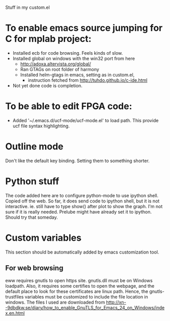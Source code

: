 Stuff in my custom.el

# To enable emacs source jumping for C for mplab project:

- Installed ecb for code browsing. Feels kinds of slow.
- Installed global on windows with the win32 port from here
  - http://adoxa.altervista.org/global/
  - Ran GTAGs on root folder of harmony
  - Installed helm-gtags in emacs, setting as in custom.el,
    - instruction fetched from http://tuhdo.github.io/c-ide.html
- Not yet done code is completion.

# To be able to edit FPGA code:

- Added '~/.emacs.d/ucf-mode/ucf-mode.el' to load path.
  This provide ucf file syntax highlighting.

# Outline mode
Don't like the default key binding. Setting them to something
shorter.

# Python stuff
The code added here are to configure python-mode to use ipython
shell. Copied off the web. So far, it does send code to ipython shell,
but it is not interactive. ie. still have to type show() after plot to
show the graph. I'm not sure if it is really needed. Prelube might
have already set it to ipython. Should try that someday.

# Custom variables
This section should be automatically added by emacs customization
tool.

## For web browsing
eww requires gnutls to open https site. gnutls.dll must be on Windows
loadpath. Also, it requires some certifies to open the webpage, and
the default place to look for these certificates are linux
path. Hence, the gnutls-trustfiles variables must be customized to
include the file location in windows. The files I used are downloaded
from
http://xn--9dbdkw.se/diary/how_to_enable_GnuTLS_for_Emacs_24_on_Windows/index.en.html

